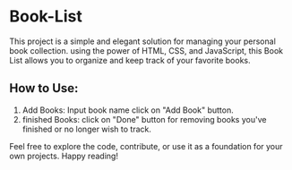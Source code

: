 # Book-List
This project is a simple and elegant solution for managing your personal book collection. using the power of HTML, CSS, and JavaScript, this Book List allows you to organize and keep track of your favorite books.

## How to Use:

1. Add Books: Input book name click on "Add Book" button.
2. finished Books: click on "Done" button for removing books you've finished or no longer wish to track.
   
Feel free to explore the code, contribute, or use it as a foundation for your own projects. Happy reading!
